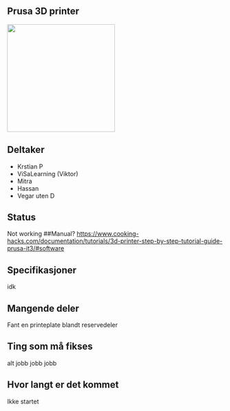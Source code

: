 ## Prusa 3D printer
<img src="https://i.imgur.com/nememGS.jpg" width="250">


## Deltaker
- Krstian P
- ViSaLearning (Viktor)
- Mitra
- Hassan
- Vegar uten D


## Status
Not working
##Manual?
https://www.cooking-hacks.com/documentation/tutorials/3d-printer-step-by-step-tutorial-guide-prusa-it3/#software
## Specifikasjoner
idk
## Mangende deler
Fant en printeplate blandt reservedeler

## Ting som må fikses
alt jobb jobb jobb

## Hvor langt er det kommet
Ikke startet
